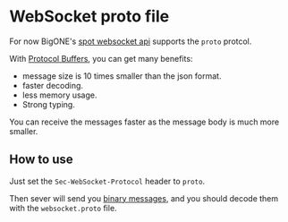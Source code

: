 # WebSocket proto file

For now BigONE's [spot websocket api](https://open.big.one/docs/spot_pusher.html) supports the `proto` protcol.

With [Protocol Buffers](https://developers.google.com/protocol-buffers), you can get many benefits:
* message size is 10 times smaller than the json format.
* faster decoding.
* less memory usage.
* Strong typing.

You can receive the messages faster as the message body is much more smaller.

## How to use

Just set the `Sec-WebSocket-Protocol` header to `proto`.

Then sever will send you [binary messages](https://tools.ietf.org/html/rfc6455#section-5.6), and you should decode them with the `websocket.proto` file.
